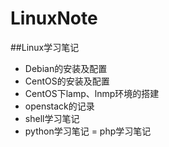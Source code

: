 # LinuxNote
##Linux学习笔记
+ Debian的安装及配置
+ CentOS的安装及配置
+ CentOS下lamp、lnmp环境的搭建
+ openstack的记录
+ shell学习笔记
+ python学习笔记
= php学习笔记
